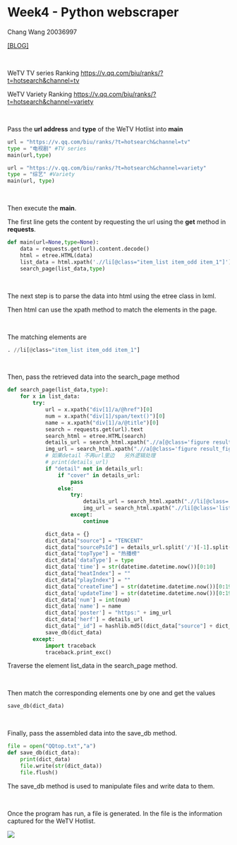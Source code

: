 # Week4 - Python webscraper

Chang Wang 20036997

[[BLOG]](https://changw1006.wixsite.com/mysite/post/week4-python-webscraper)

<br />

WeTV TV series Ranking
https://v.qq.com/biu/ranks/?t=hotsearch&channel=tv 

WeTV Variety Ranking
https://v.qq.com/biu/ranks/?t=hotsearch&channel=variety 

<br />

Pass the **url address** and **type** of the WeTV Hotlist into **main**

```python
url = "https://v.qq.com/biu/ranks/?t=hotsearch&channel=tv"
type = "电视剧" #TV series
main(url,type)

url = "https://v.qq.com/biu/ranks/?t=hotsearch&channel=variety"
type = "综艺" #Variety
main(url, type)
```

<br />

Then execute the **main**.

The first line gets the content by requesting the url using the **get** method in **requests**.

```python
def main(url=None,type=None):
    data = requests.get(url).content.decode()
    html = etree.HTML(data)
    list_data = html.xpath('.//li[@class="item_list item_odd item_1"]')
    search_page(list_data,type)
```

<br />

The next step is to parse the data into html using the etree class in lxml.

Then html can use the xpath method to match the elements in the page.

<br />

The matching elements are

```python
. //li[@class="item_list item_odd item_1"]
```

<br />

Then, pass the retrieved data into the search_page method

```python
def search_page(list_data,type):
    for x in list_data:
        try:
            url = x.xpath("div[1]/a/@href")[0]
            num = x.xpath("div[1]/span/text()")[0]
            name = x.xpath("div[1]/a/@title")[0]
            search = requests.get(url).text
            search_html = etree.HTML(search)
            details_url = search_html.xpath(".//a[@class='figure result_figure']/@href")[0]
            img_url = search_html.xpath(".//a[@class='figure result_figure']/img/@src")[0]
            # 如果detail 不再url里边   另外逻辑处理
            # print(details_url)
            if "detail" not in details_url:
                if "cover" in details_url:
                    pass
                else:
                    try:
                        details_url = search_html.xpath(".//li[@class='list_item']/a/@href")[0]
                        img_url = search_html.xpath(".//li[@class='list_item']/a/img/@src")[0]
                    except:
                        continue

            dict_data = {}
            dict_data["source"] = "TENCENT"
            dict_data["sourcePsId"] = details_url.split('/')[-1].split(".")[0] + "_TENCENT"
            dict_data["topType"] = "热播榜"
            dict_data['dataType'] = type
            dict_data['time'] = str(datetime.datetime.now())[0:10]
            dict_data["heatIndex"] = ""
            dict_data["playIndex"] = ""
            dict_data["createTime"] = str(datetime.datetime.now())[0:19]
            dict_data['updateTime'] = str(datetime.datetime.now())[0:19]
            dict_data['num'] = int(num)
            dict_data['name'] = name
            dict_data['poster'] = "https:" + img_url
            dict_data['herf'] = details_url
            dict_data["_id"] = hashlib.md5((dict_data["source"] + dict_data["topType"] + dict_data['name'] + dict_data['time']).encode()).hexdigest()
            save_db(dict_data)
        except:
            import traceback
            traceback.print_exc()
```

Traverse the element list_data in the search_page method.

<br />

Then match the corresponding elements one by one and get the values

```python
save_db(dict_data)
```

<br />

Finally, pass the assembled data into the save_db method.

```python
file = open("QQtop.txt","a")
def save_db(dict_data):
    print(dict_data)
    file.write(str(dict_data))
    file.flush()
```

The save_db method is used to manipulate files and write data to them.

<br />

Once the program has run, a file is generated. In the file is the information captured for the WeTV Hotlist.

![](https://static.wixstatic.com/media/27541e_ab37a6414c184a17a6b367cb899fb7a1~mv2.png/v1/fill/w_1480,h_872,al_c,q_90,usm_0.66_1.00_0.01/27541e_ab37a6414c184a17a6b367cb899fb7a1~mv2.webp)
